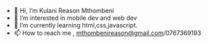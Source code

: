 - 👋 Hi, I’m Kulani Reason Mthombeni
- 👀 I’m interested in mobile dev and web dev
- 🌱 I’m currently learning html,css,javascript.
- 📫 How to reach me , mthombenireason@gmail.com/0767369193

<!---
Prof-KR/Prof-KR is a ✨ special ✨ repository because its `README.md` (this file) appears on your GitHub profile.
You can click the Preview link to take a look at your changes.
--->
